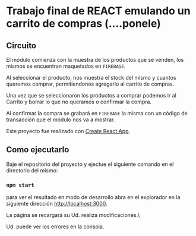 # Trabajo final de REACT emulando un carrito de compras (....ponele) 

## Circuito 

El módulo comienza con la muestra de los productos que se venden, los mismos se encuentran maquetados en `FIREBASE`.

Al seleccionar el producto, nos muestra el stock del mismo y cuantos queremos comprar, permitiendonos agregarlo al carrito de compras.

Una vez que se seleccionaron los productos a comprar podemos ir al Carrito y borrar lo que no queramos o confirmar la compra.

Al confirmar la compra se grabará en `FIREBASE` la misma con un código de transacción que el módulo nos va a mostrar.


Este proyecto fue realizado con [Create React App](https://github.com/facebook/create-react-app).

## Como ejecutarlo 

Baje el repositorio del proyecto y ejectue el siguiente comando en el directorio del mismo:

### `npm start`

para ver el resultado en modo de desarrollo abra en el explorador en la siguiente dirección  [http://localhost:3000](http://localhost:3000).

La página se recargará su Ud. realiza modificaciones.\

Ud. puede ver los errores en la consola.

